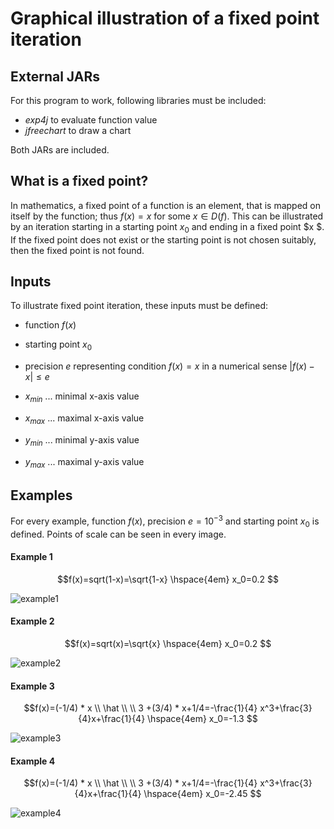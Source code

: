 # Graphical illustration of a fixed point iteration 

## External JARs
For this program to work, following libraries must be included:
* _exp4j_ to evaluate function value 
* _jfreechart_ to draw a chart

Both JARs are included.

## What is a fixed point?
In mathematics, a fixed point of a function is an element, that is mapped on itself by the function; thus $f(x)=x$ for some $x \in D(f)$. This can be illustrated by an iteration starting in a starting point $x_0$ and ending in a fixed point $x $. If the fixed point does not exist or the starting point is not chosen suitably, then the fixed point is not found.
## Inputs
To illustrate fixed point iteration, these inputs must be defined:
* function $f(x)$

* starting point $x_0$

* precision $e$ representing condition $f(x)=x$ in a numerical sense $\lvert f(x)-x \rvert  \leq e$

 * $x_{min}$  ... minimal x-axis value
 * $x_{max}$ ... maximal x-axis value
 * $y_{min}$ ... minimal y-axis value
 * $y_{max}$ ... maximal y-axis value

## Examples
For every example, function $f(x)$, precision $e=10^{-3}$ and starting point $x_0$ is defined. Points of scale can be seen in every image.
#### Example 1
$$f(x)=sqrt(1-x)=\sqrt{1-x}  \hspace{4em} x_0=0.2 $$

![example1][1]

#### Example 2
$$f(x)=sqrt(x)=\sqrt{x}  \hspace{4em} x_0=0.2 $$

![example2][2]

#### Example 3
$$f(x)=(-1/4) * x \\ \hat \\ \\ 3 +(3/4) * x+1/4=-\frac{1}{4} x^3+\frac{3}{4}x+\frac{1}{4} \hspace{4em} x_0=-1.3 $$

![example3][3]

#### Example 4 
$$f(x)=(-1/4) * x \\ \hat \\ \\ 3 +(3/4) * x+1/4=-\frac{1}{4} x^3+\frac{3}{4}x+\frac{1}{4} \hspace{4em} x_0=-2.45 $$

![example4][4]

[1]: https://live.staticflickr.com/65535/51943625931_d9d35277bf_c.jpg
[2]: https://live.staticflickr.com/65535/51942642957_760f90dbc2_c.jpg
[3]: https://live.staticflickr.com/65535/51944238145_1b225a4714_c.jpg
[4]: https://live.staticflickr.com/65535/51943948374_2ab0cc6f9c_c.jpg
[mathlink]: https://chrome.google.com/webstore/detail/mathjax-plugin-for-github/ioemnmodlmafdkllaclgeombjnmnbima/related
 





